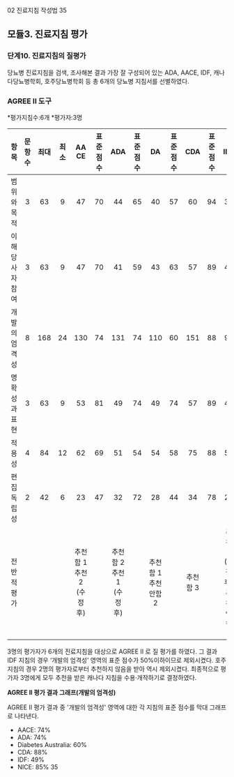 02 진료지침 작성법 35

## 모듈3. 진료지침 평가

### 단계10. 진료지침의 질평가

당뇨병 진료지침을 검색, 조사해본 결과 가장 잘 구성되어 있는 ADA, AACE, IDF, 캐나다당뇨병학회, 호주당뇨병학회 등 총 6개의 당뇨병 지침서를 선별하였다.

### AGREE II 도구

*평가지침수:6개
*평가자:3명

| 항목 | 문항 수 | 최대 | 최소 | AA CE | 표준 점수 | ADA | 표준 점수 | DA | 표준 점수 | CDA | 표준 점수 | IDF | 표준 점수 | NICE | 표준 점수 |
|:---|:---:|:---:|:---:|:---:|:---:|:---:|:---:|:---:|:---:|:---:|:---:|:---:|:---:|:---:|:---:|
| 범위와 목적 | 3 | 63 | 9 | 47 | 70 | 44 | 65 | 40 | 57 | 60 | 94 | 34 | 46 | 54 | 83 |
| 이해당사자참여 | 3 | 63 | 9 | 47 | 70 | 41 | 59 | 43 | 63 | 57 | 89 | 41 | 59 | 57 | 89 |
| 개발의 엄격성 | 8 | 168 | 24 | 130 | 74 | 131 | 74 | 110 | 60 | 151 | 88 | 95 | 49 | 146 | 85 |
| 명확성과 표현 | 3 | 63 | 9 | 53 | 81 | 49 | 74 | 49 | 74 | 57 | 89 | 44 | 65 | 46 | 69 |
| 적용성 | 4 | 84 | 12 | 62 | 69 | 51 | 54 | 54 | 58 | 75 | 88 | 55 | 60 | 66 | 75 |
| 편집 독립성 | 2 | 42 | 6 | 23 | 47 | 32 | 72 | 28 | 44 | 34 | 78 | 25 | 53 | 35 | 81 |
| 전반적 평가 | | | | 추천함 1<br>추천 2<br>(수정 후) | | 추천함 2<br>추천 1<br>(수정 후) | | 추천함 1<br>추천안함 2 | | 추천함 3 | | 추천 2<br>(수정 후)<br>추천안함 1 | | 추천함 1<br>추천 2<br>(수정 후) |

3명의 평가자가 6개의 진료지침을 대상으로 AGREE II 로 질 평가를 하였다. 그 결과 IDF 지침의 경우 ‘개발의 엄격성’ 영역의 표준 점수가 50%이하이므로 제외시켰다. 호주 지침의 경우 2명의 평가자로부터 추천하지 않음을 받아 역시 제외시켰다. 최종적으로 평가자 3명에게 모두 추천을 받은 캐나다 지침을 수용·개작하기로 결정하였다.

**AGREE II 평가 결과 그래프(개발의 엄격성)**

AGREE II 평가 결과 중 '개발의 엄격성' 영역에 대한 각 지침의 표준 점수를 막대 그래프로 나타낸다.
- AACE: 74%
- ADA: 74%
- Diabetes Australia: 60%
- CDA: 88%
- IDF: 49%
- NICE: 85%
<PAGE>35